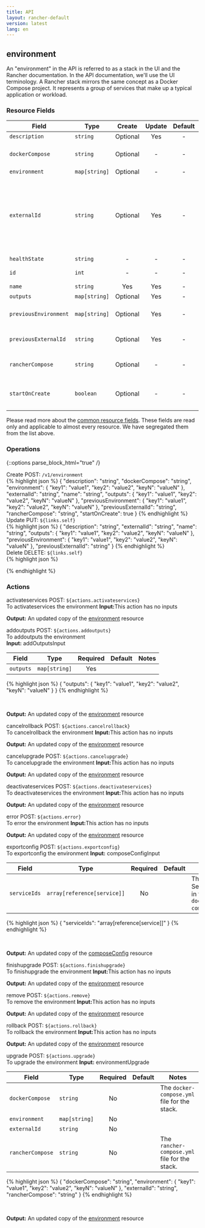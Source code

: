 ```yaml
---
title: API
layout: rancher-default
version: latest
lang: en
---
```


## environment

An "environment" in the API is referred to as a stack in the UI and the Rancher documentation. In the API documentation, we'll use the UI terminology. A Rancher stack mirrors the same concept as a Docker Compose project. It represents a group of services that make up a typical application or workload.

### Resource Fields

| Field                 | Type          | Create   | Update | Default | Notes |
| --------------------- | ------------- | :------: | :----: | :-----: | ----- |
| `description`         | `string`      | Optional | Yes    | -       | |
| `dockerCompose`       | `string`      | Optional | -      | -       | The `docker-compose.yml` file for the stack. |
| `environment`         | `map[string]` | Optional | -      | -       | |
| `externalId`          | `string`      | Optional | Yes    | -       | Arbitrary string. If it's of the form `catalog://<template-id>`, then it's used by the UI to determine if upgrades to the stack from a new version of the catalog template are available. |
| `healthState`         | `string`      | -        | -      | -       | |
| `id`                  | `int`         | -        | -      | -       | The unique identifier for the environment. |
| `name`                | `string`      | Yes      | Yes    | -       | Name of the stack. |
| `outputs`             | `map[string]` | Optional | Yes    | -       | Not used. |
| `previousEnvironment` | `map[string]` | Optional | Yes    | -       | Stores the previous `environment` map during an upgrade. |
| `previousExternalId`  | `string`      | Optional | Yes    | -       | Stores the previous `externalID` during an upgrade. |
| `rancherCompose`      | `string`      | Optional | -      | -       | The `rancher-compose.yml` file for the stack. |
| `startOnCreate`       | `boolean`     | Optional | -      | -       | Whether or not the services in the stack should automatically started after creation. |

Please read more about the [common resource fields]({{site.baseurl}}/rancher/{{page.version}}/{{page.lang}}/api/common/). These fields are read only and applicable to almost every resource. We have segregated them from the list above.

### Operations
{::options parse_block_html="true" /}

<div class="action">
<span class="header">
Create
<span class="headerright">POST: <code>/v1/environment</code></span>
</span>
<div class="action-contents">
{% highlight json %}
{
	"description": "string",
	"dockerCompose": "string",
	"environment": {
		"key1": "value1",
		"key2": "value2",
		"keyN": "valueN"
	},
	"externalId": "string",
	"name": "string",
	"outputs": {
		"key1": "value1",
		"key2": "value2",
		"keyN": "valueN"
	},
	"previousEnvironment": {
		"key1": "value1",
		"key2": "value2",
		"keyN": "valueN"
	},
	"previousExternalId": "string",
	"rancherCompose": "string",
	"startOnCreate": true
}
{% endhighlight %}
</div>
</div>

<div class="action">
<span class="header">
Update
<span class="headerright">PUT: <code>${links.self}</code></span>
</span>
<div class="action-contents">
{% highlight json %}
{
	"description": "string",
	"externalId": "string",
	"name": "string",
	"outputs": {
		"key1": "value1",
		"key2": "value2",
		"keyN": "valueN"
	},
	"previousEnvironment": {
		"key1": "value1",
		"key2": "value2",
		"keyN": "valueN"
	},
	"previousExternalId": "string"
}
{% endhighlight %}
</div>
</div>

<div class="action">
<span class="header">
Delete
<span class="headerright">DELETE: <code>${links.self}</code></span></span>
<div class="action-contents">
{% highlight json %}

{% endhighlight %}
</div>
</div>

### Actions

<div class="action">
<span class="header">
activateservices
<span class="headerright">POST: <code>${actions.activateservices}</code></span></span>
<div class="action-contents">
To activateservices the environment

<span class="input">
<strong>Input:</strong>This action has no inputs</span>

<span class="output"><strong>Output:</strong> An updated copy of the <a href="/rancher/api/api-resources/environment/">environment</a> resource</span>
</div>
</div>

<div class="action">
<span class="header">
addoutputs
<span class="headerright">POST: <code>${actions.addoutputs}</code></span></span>
<div class="action-contents">
To addoutputs the environment
<br>

<span class="input">
<strong>Input:</strong> addOutputsInput
</span>

| Field     | Type          | Required | Default | Notes |
| --------- | ------------- | :------: | ------- | ----- |
| `outputs` | `map[string]` | Yes      |         |       |

{% highlight json %}
{
	"outputs": {
		"key1": "value1",
		"key2": "value2",
		"keyN": "valueN"
	}
}
{% endhighlight %}

<br>

<span class="output"><strong>Output:</strong> An updated copy of the <a href="/rancher/api/api-resources/environment/">environment</a> resource</span>
</div>
</div>

<div class="action">
<span class="header">
cancelrollback
<span class="headerright">POST: <code>${actions.cancelrollback}</code></span></span>
<div class="action-contents">
To cancelrollback the environment

<span class="input">
<strong>Input:</strong>This action has no inputs</span>

<span class="output"><strong>Output:</strong> An updated copy of the <a href="/rancher/api/api-resources/environment/">environment</a> resource</span>
</div>
</div>

<div class="action">
<span class="header">
cancelupgrade
<span class="headerright">POST: <code>${actions.cancelupgrade}</code></span></span>
<div class="action-contents">
To cancelupgrade the environment

<span class="input">
<strong>Input:</strong>This action has no inputs</span>

<span class="output"><strong>Output:</strong> An updated copy of the <a href="/rancher/api/api-resources/environment/">environment</a> resource</span>
</div>
</div>

<div class="action">
<span class="header">
deactivateservices
<span class="headerright">POST: <code>${actions.deactivateservices}</code></span></span>
<div class="action-contents">
To deactivateservices the environment

<span class="input">
<strong>Input:</strong>This action has no inputs</span>

<span class="output"><strong>Output:</strong> An updated copy of the <a href="/rancher/api/api-resources/environment/">environment</a> resource</span>
</div>
</div>

<div class="action">
<span class="header">
error
<span class="headerright">POST: <code>${actions.error}</code></span></span>
<div class="action-contents">
To error the environment

<span class="input">
<strong>Input:</strong>This action has no inputs</span>

<span class="output"><strong>Output:</strong> An updated copy of the <a href="/rancher/api/api-resources/environment/">environment</a> resource</span>
</div>
</div>

<div class="action">
<span class="header">
exportconfig
<span class="headerright">POST: <code>${actions.exportconfig}</code></span></span>
<div class="action-contents">
To exportconfig the environment

<span class="input">
<strong>Input:</strong> composeConfigInput
</span>

| Field        | Type                        | Required | Default | Notes |
| ------------ | --------------------------- | :------: | ------- | ----- |
| `serviceIds` | `array[reference[service]]` | No       |         | The list of Service IDs in the `docker-compose.yml`. |


{% highlight json %}
{
	"serviceIds": "array[reference[service]]"
}
{% endhighlight %}

<br>

<span class="output"><strong>Output:</strong> An updated copy of the <a href="/rancher/api/api-resources/composeConfig/">composeConfig</a> resource</span>
</div>
</div>

<div class="action">
<span class="header">
finishupgrade
<span class="headerright">POST: <code>${actions.finishupgrade}</code></span></span>
<div class="action-contents">
To finishupgrade the environment

<span class="input">
<strong>Input:</strong>This action has no inputs</span>

<span class="output"><strong>Output:</strong> An updated copy of the <a href="/rancher/api/api-resources/environment/">environment</a> resource</span>
</div>
</div>

<div class="action">
<span class="header">
remove
<span class="headerright">POST: <code>${actions.remove}</code></span></span>
<div class="action-contents">
To remove the environment

<span class="input">
<strong>Input:</strong>This action has no inputs</span>

<span class="output"><strong>Output:</strong> An updated copy of the <a href="/rancher/api/api-resources/environment/">environment</a> resource</span>
</div>
</div>

<div class="action">
<span class="header">
rollback
<span class="headerright">POST: <code>${actions.rollback}</code></span></span>
<div class="action-contents">
To rollback the environment

<span class="input">
<strong>Input:</strong>This action has no inputs</span>

<span class="output"><strong>Output:</strong> An updated copy of the <a href="/rancher/api/api-resources/environment/">environment</a> resource</span>
</div>
</div>

<div class="action">
<span class="header">
upgrade
<span class="headerright">POST: <code>${actions.upgrade}</code></span></span>
<div class="action-contents">
To upgrade the environment

<span class="input">
<strong>Input:</strong> environmentUpgrade
</span>

| Field            | Type          | Required | Default | Notes |
| ---------------- | ------------- | :------: | ------- | ----- |
| `dockerCompose`  | `string`      | No       |         | The `docker-compose.yml` file for the stack. |
| `environment`    | `map[string]` | No       |         | |
| `externalId`     | `string`      | No       |         | |
| `rancherCompose` | `string`      | No       |         | The `rancher-compose.yml` file for the stack. |

{% highlight json %}
{
	"dockerCompose": "string",
	"environment": {
		"key1": "value1",
		"key2": "value2",
		"keyN": "valueN"
	},
	"externalId": "string",
	"rancherCompose": "string"
}
{% endhighlight %}

<br>

<span class="output"><strong>Output:</strong> An updated copy of the <a href="/rancher/api/api-resources/environment/">environment</a> resource</span>
</div>
</div>
